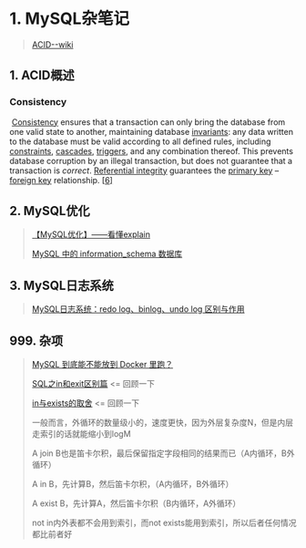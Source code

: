 # 1. MySQL杂笔记

> [ACID--wiki](https://en.wikipedia.org/wiki/ACID)

## 1. ACID概述

### Consistency

​	[Consistency](https://en.wikipedia.org/wiki/Consistency_(database_systems)) ensures that a transaction can only bring the database from one valid state to another, maintaining database [invariants](https://en.wikipedia.org/wiki/Invariant_(computer_science)): any data written to the database must be valid according to all defined rules, including [constraints](https://en.wikipedia.org/wiki/Integrity_constraints), [cascades](https://en.wikipedia.org/wiki/Cascading_rollback), [triggers](https://en.wikipedia.org/wiki/Database_trigger), and any combination thereof. This prevents database corruption by an illegal transaction, but does not guarantee that a transaction is *correct*. [Referential integrity](https://en.wikipedia.org/wiki/Referential_integrity) guarantees the [primary key](https://en.wikipedia.org/wiki/Unique_key) – [foreign key](https://en.wikipedia.org/wiki/Foreign_key) relationship. [[6\]](https://en.wikipedia.org/wiki/ACID#cite_note-Date2012-6)

## 2. MySQL优化

> [【MySQL优化】——看懂explain](https://blog.csdn.net/jiadajing267/article/details/81269067)
>
> [MySQL 中的 information_schema 数据库](https://blog.csdn.net/kikajack/article/details/80065753)

## 3. MySQL日志系统

> [MySQL日志系统：redo log、binlog、undo log 区别与作用](https://blog.csdn.net/u010002184/article/details/88526708)

## 999. 杂项

> [MySQL 到底能不能放到 Docker 里跑？](https://zhuanlan.zhihu.com/p/47172593)
>
> 
>
> [SQL之in和exit区别篇](https://blog.csdn.net/qq_36561697/article/details/80713824)	<=	回顾一下
>
> [in与exists的取舍](https://blog.csdn.net/dreamwbt/article/details/53363497)	<=	回顾一下
>
> 一般而言，外循环的数量级小的，速度更快，因为外层复杂度N，但是内层走索引的话就能缩小到logM
>
> A join B也是笛卡尔积，最后保留指定字段相同的结果而已（A内循环，B外循环）
>
> A in B，先计算B，然后笛卡尔积，（A内循环，B外循环）
>
> A exist B，先计算A，然后笛卡尔积（B内循环，A外循环）
>
> not in内外表都不会用到索引，而not exists能用到索引，所以后者任何情况都比前者好

